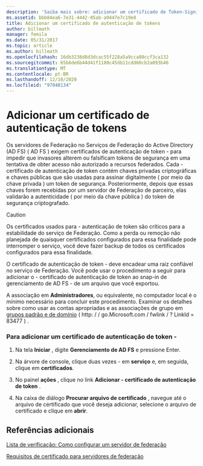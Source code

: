 ```yaml
---
description: 'Saiba mais sobre: adicionar um certificado de Token-Signing'
ms.assetid: bbb84ea6-7e31-4442-85ab-a9447e7c19e8
title: Adicionar um certificado de autenticação de tokens
author: billmath
manager: femila
ms.date: 05/31/2017
ms.topic: article
ms.author: billmath
ms.openlocfilehash: 16db3238d8d3dcac55f228a5a9cca80ccf3ca132
ms.sourcegitcommit: 65b6de6b44d41f1180c45db11cdd60cb2a093b46
ms.translationtype: MT
ms.contentlocale: pt-BR
ms.lasthandoff: 12/10/2020
ms.locfileid: "97048134"
---
```

# <a name="add-a-token-signing-certificate"></a>Adicionar um certificado de autenticação de tokens


Os servidores de Federação no Serviços de Federação do Active Directory (AD FS) \( AD FS \) exigem certificados de autenticação de token \- para impedir que invasores alterem ou falsificam tokens de segurança em uma tentativa de obter acesso não autorizado a recursos federados. Cada \- certificado de autenticação de token contém chaves privadas criptográficas e chaves públicas que são usadas para assinar digitalmente \( por meio da chave privada \) um token de segurança. Posteriormente, depois que essas chaves forem recebidas por um servidor de Federação de parceiro, elas validarão a autenticidade \( por meio da chave pública \) do token de segurança criptografado.

> [!CAUTION]
> Os certificados usados para \- autenticação de token são críticos para a estabilidade do serviço de Federação. Como a perda ou remoção não planejada de quaisquer certificados configurados para essa finalidade pode interromper o serviço, você deve fazer backup de todos os certificados configurados para essa finalidade.

O certificado de autenticação de token \- deve encadear uma raiz confiável no serviço de Federação. Você pode usar o procedimento a seguir para adicionar o \- certificado de autenticação de token ao snap-in de gerenciamento de AD FS \- de um arquivo que você exportou.

A associação em **Administradores**, ou equivalente, no computador local é o mínimo necessário para concluir este procedimento.  Examinar os detalhes sobre como usar as contas apropriadas e as associações de grupo em [grupos padrão e de domínio](https://go.microsoft.com/fwlink/?LinkId=83477) \( http: \/ \/ go.Microsoft.com \/ fwlink \/ ? LinkId \= 83477 \) .

### <a name="to-add-a-token-signing-certificate"></a>Para adicionar um certificado de autenticação de token \-

1.  Na tela **Iniciar** , digite **Gerenciamento de AD FS** e pressione Enter.

2.  Na árvore de console, clique duas vezes \- em **serviço** e, em seguida, clique em **certificados**.

3.  No painel **ações** , clique no link **Adicionar \- certificado de autenticação de token** .

4.  Na caixa de diálogo **Procurar arquivo de certificado** , navegue até o arquivo de certificado que você deseja adicionar, selecione o arquivo de certificado e clique em **abrir**.

## <a name="additional-references"></a>Referências adicionais
[Lista de verificação: Como configurar um servidor de federação](Checklist--Setting-Up-a-Federation-Server.md)

[Requisitos de certificado para servidores de federação](../design/certificate-requirements-for-federation-servers.md)

